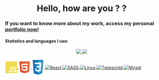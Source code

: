  <h1 align="center">Hello, how are you ? ?</h1>
 
### If you want to know more about my work, access my personal <a href="https://ezequiel-mathias.github.io/Portifolio-Ezequiel-Mathias/">portfolio now!</a>
 
#### Statistics and languages I use:

<div align="center">
  <a href="https://github.com/Ezequiel-Mathias">
  <img height="180em" src="https://github-readme-stats.vercel.app/api?username=Ezequiel-Mathias&show_icons=true&theme=dracula&include_all_commits=true&count_private=true"/>
  <img height="180em" src="https://github-readme-stats.vercel.app/api/top-langs/?username=Ezequiel-Mathias&layout=compact&langs_count=7&theme=dracula"/>
</div>

  <div style="display: inline_block"><br>
  <img align="center" alt="JavaScript" height="40" width="40" src="https://raw.githubusercontent.com/devicons/devicon/master/icons/javascript/javascript-plain.svg">
  <img align="center" alt="HTML5" height="40" width="40" src="https://raw.githubusercontent.com/devicons/devicon/master/icons/html5/html5-original.svg"> 
  <img align="center" alt="CSS3" height="50" width="40" src="https://raw.githubusercontent.com/devicons/devicon/master/icons/css3/css3-original.svg">
  <img align="center" alt="React" height="50" width="40" src="https://cdn.jsdelivr.net/gh/devicons/devicon/icons/react/react-original.svg">
  <img align="center" alt="SASS" height="50" width="50" src="https://cdn.jsdelivr.net/gh/devicons/devicon/icons/sass/sass-original.svg" />
  <img align="center" alt="Linux" height="50" width="50" src="https://cdn.jsdelivr.net/gh/devicons/devicon/icons/linux/linux-original.svg" />
  <img align="center" alt="Typescript" height="50" width="50" src="https://cdn.jsdelivr.net/gh/devicons/devicon/icons/typescript/typescript-original.svg" />     
  <img align="center" alt="Mysql"  height="50" width="50" src="https://cdn.jsdelivr.net/gh/devicons/devicon/icons/mysql/mysql-original.svg" />
</div>
  
  ##
  
 

    
     

  
    
    
